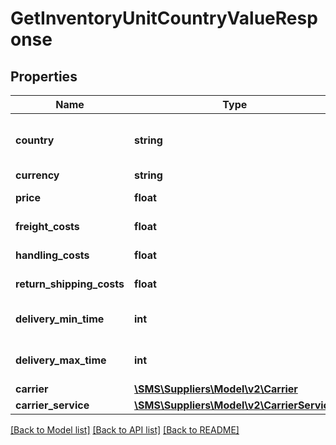 # GetInventoryUnitCountryValueResponse

## Properties
Name | Type | Description | Notes
------------ | ------------- | ------------- | -------------
**country** | **string** | IsoAlpha2 code the offer relates to | 
**currency** | **string** | Currency | 
**price** | **float** | Supplier Price | 
**freight_costs** | **float** | Freight costs | 
**handling_costs** | **float** | Handling costs | 
**return_shipping_costs** | **float** | Return costs | 
**delivery_min_time** | **int** | Min delivery time in days | 
**delivery_max_time** | **int** | Max delivery time in days | 
**carrier** | [**\SMS\Suppliers\Model\v2\Carrier**](Carrier.md) |  | [optional] 
**carrier_service** | [**\SMS\Suppliers\Model\v2\CarrierService**](CarrierService.md) |  | [optional] 

[[Back to Model list]](../../../README.md#documentation-for-models) [[Back to API list]](../../../README.md#documentation-for-api-endpoints) [[Back to README]](../../../README.md)


